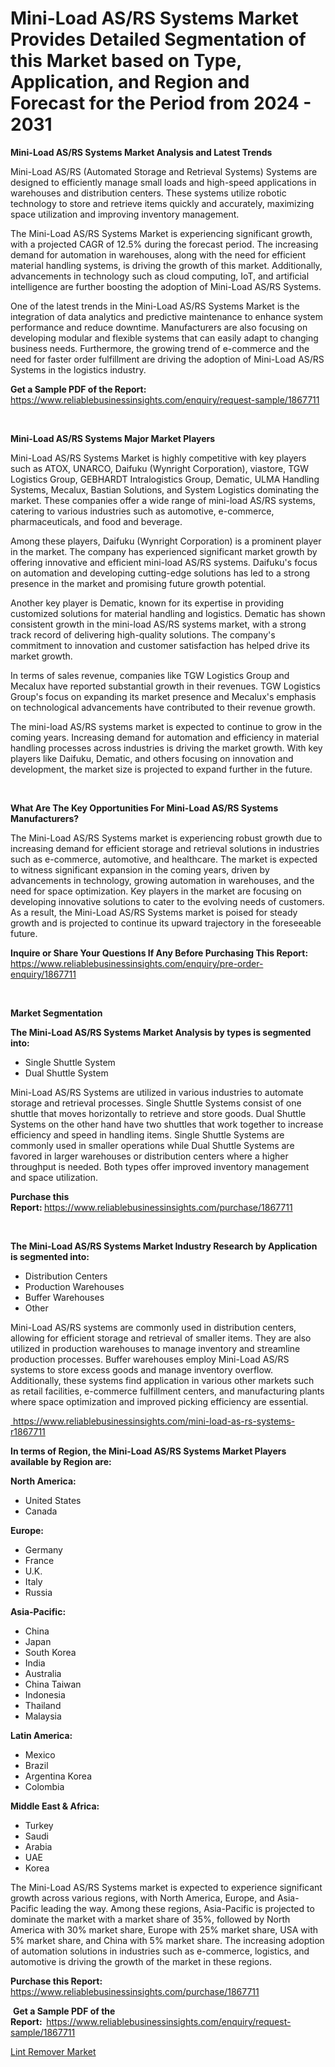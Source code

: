 <p><h1>Mini-Load AS/RS Systems Market Provides Detailed Segmentation of this Market based on Type, Application, and Region and Forecast for the Period from 2024 - 2031</h1></p><p><strong>Mini-Load AS/RS Systems Market Analysis and Latest Trends</strong></p>
<p><p>Mini-Load AS/RS (Automated Storage and Retrieval Systems) Systems are designed to efficiently manage small loads and high-speed applications in warehouses and distribution centers. These systems utilize robotic technology to store and retrieve items quickly and accurately, maximizing space utilization and improving inventory management.</p><p>The Mini-Load AS/RS Systems Market is experiencing significant growth, with a projected CAGR of 12.5% during the forecast period. The increasing demand for automation in warehouses, along with the need for efficient material handling systems, is driving the growth of this market. Additionally, advancements in technology such as cloud computing, IoT, and artificial intelligence are further boosting the adoption of Mini-Load AS/RS Systems.</p><p>One of the latest trends in the Mini-Load AS/RS Systems Market is the integration of data analytics and predictive maintenance to enhance system performance and reduce downtime. Manufacturers are also focusing on developing modular and flexible systems that can easily adapt to changing business needs. Furthermore, the growing trend of e-commerce and the need for faster order fulfillment are driving the adoption of Mini-Load AS/RS Systems in the logistics industry.</p></p>
<p><strong>Get a Sample PDF of the Report:&nbsp;</strong> <a href="https://www.reliablebusinessinsights.com/enquiry/request-sample/1867711">https://www.reliablebusinessinsights.com/enquiry/request-sample/1867711</a></p>
<p>&nbsp;</p>
<p><strong>Mini-Load AS/RS Systems Major Market Players</strong></p>
<p><p>Mini-Load AS/RS Systems Market is highly competitive with key players such as ATOX, UNARCO, Daifuku (Wynright Corporation), viastore, TGW Logistics Group, GEBHARDT Intralogistics Group, Dematic, ULMA Handling Systems, Mecalux, Bastian Solutions, and System Logistics dominating the market. These companies offer a wide range of mini-load AS/RS systems, catering to various industries such as automotive, e-commerce, pharmaceuticals, and food and beverage.</p><p>Among these players, Daifuku (Wynright Corporation) is a prominent player in the market. The company has experienced significant market growth by offering innovative and efficient mini-load AS/RS systems. Daifuku's focus on automation and developing cutting-edge solutions has led to a strong presence in the market and promising future growth potential.</p><p>Another key player is Dematic, known for its expertise in providing customized solutions for material handling and logistics. Dematic has shown consistent growth in the mini-load AS/RS systems market, with a strong track record of delivering high-quality solutions. The company's commitment to innovation and customer satisfaction has helped drive its market growth.</p><p>In terms of sales revenue, companies like TGW Logistics Group and Mecalux have reported substantial growth in their revenues. TGW Logistics Group's focus on expanding its market presence and Mecalux's emphasis on technological advancements have contributed to their revenue growth.</p><p>The mini-load AS/RS systems market is expected to continue to grow in the coming years. Increasing demand for automation and efficiency in material handling processes across industries is driving the market growth. With key players like Daifuku, Dematic, and others focusing on innovation and development, the market size is projected to expand further in the future.</p></p>
<p>&nbsp;</p>
<p><strong>What Are The Key Opportunities For Mini-Load AS/RS Systems Manufacturers?</strong></p>
<p><p>The Mini-Load AS/RS Systems market is experiencing robust growth due to increasing demand for efficient storage and retrieval solutions in industries such as e-commerce, automotive, and healthcare. The market is expected to witness significant expansion in the coming years, driven by advancements in technology, growing automation in warehouses, and the need for space optimization. Key players in the market are focusing on developing innovative solutions to cater to the evolving needs of customers. As a result, the Mini-Load AS/RS Systems market is poised for steady growth and is projected to continue its upward trajectory in the foreseeable future.</p></p>
<p><strong>Inquire or Share Your Questions If Any Before Purchasing This Report:</strong> <a href="https://www.reliablebusinessinsights.com/enquiry/pre-order-enquiry/1867711">https://www.reliablebusinessinsights.com/enquiry/pre-order-enquiry/1867711</a></p>
<p>&nbsp;</p>
<p><strong>Market Segmentation</strong></p>
<p><strong>The Mini-Load AS/RS Systems Market Analysis by types is segmented into:</strong></p>
<p><ul><li>Single Shuttle System</li><li>Dual Shuttle System</li></ul></p>
<p><p>Mini-Load AS/RS Systems are utilized in various industries to automate storage and retrieval processes. Single Shuttle Systems consist of one shuttle that moves horizontally to retrieve and store goods. Dual Shuttle Systems on the other hand have two shuttles that work together to increase efficiency and speed in handling items. Single Shuttle Systems are commonly used in smaller operations while Dual Shuttle Systems are favored in larger warehouses or distribution centers where a higher throughput is needed. Both types offer improved inventory management and space utilization.</p></p>
<p><strong>Purchase this Report:&nbsp;</strong><a href="https://www.reliablebusinessinsights.com/purchase/1867711">https://www.reliablebusinessinsights.com/purchase/1867711</a></p>
<p>&nbsp;</p>
<p><strong>The Mini-Load AS/RS Systems Market Industry Research by Application is segmented into:</strong></p>
<p><ul><li>Distribution Centers</li><li>Production Warehouses</li><li>Buffer Warehouses</li><li>Other</li></ul></p>
<p><p>Mini-Load AS/RS systems are commonly used in distribution centers, allowing for efficient storage and retrieval of smaller items. They are also utilized in production warehouses to manage inventory and streamline production processes. Buffer warehouses employ Mini-Load AS/RS systems to store excess goods and manage inventory overflow. Additionally, these systems find application in various other markets such as retail facilities, e-commerce fulfillment centers, and manufacturing plants where space optimization and improved picking efficiency are essential.</p></p>
<p><a href="https://www.reliablebusinessinsights.com/mini-load-as-rs-systems-r1867711">&nbsp;https://www.reliablebusinessinsights.com/mini-load-as-rs-systems-r1867711</a></p>
<p><strong>In terms of Region, the Mini-Load AS/RS Systems Market Players available by Region are:</strong></p>
<p>
    <p> <strong> North America: </strong>
        <ul>
            <li>United States</li>
            <li>Canada</li>
        </ul>
        </p> 
    <p> <strong> Europe: </strong>
        <ul>
            <li>Germany</li>
            <li>France</li>
            <li>U.K.</li>
            <li>Italy</li>
            <li>Russia</li>
        </ul>
        </p> 
    <p> <strong> Asia-Pacific: </strong>
        <ul>
            <li>China</li>
            <li>Japan</li>
            <li>South Korea</li>
            <li>India</li>
            <li>Australia</li>
            <li>China Taiwan</li>
            <li>Indonesia</li>
            <li>Thailand</li>
            <li>Malaysia</li>
        </ul>
        </p> 
    <p> <strong> Latin America: </strong>
        <ul>
            <li>Mexico</li>
            <li>Brazil</li>
            <li>Argentina Korea</li>
            <li>Colombia</li>
        </ul>
        </p> 
    <p> <strong> Middle East & Africa: </strong>
        <ul>
            <li>Turkey</li>
            <li>Saudi</li>
            <li>Arabia</li>
            <li>UAE</li>
            <li>Korea</li>
        </ul>
    </p>
    </p>
<p><p>The Mini-Load AS/RS Systems market is expected to experience significant growth across various regions, with North America, Europe, and Asia-Pacific leading the way. Among these regions, Asia-Pacific is projected to dominate the market with a market share of 35%, followed by North America with 30% market share, Europe with 25% market share, USA with 5% market share, and China with 5% market share. The increasing adoption of automation solutions in industries such as e-commerce, logistics, and automotive is driving the growth of the market in these regions.</p></p>
<p><strong>Purchase this Report: </strong><a href="https://www.reliablebusinessinsights.com/purchase/1867711">https://www.reliablebusinessinsights.com/purchase/1867711</a></p>
<p>&nbsp;<strong>Get a Sample PDF of the Report:&nbsp;&nbsp;</strong><a href="https://www.reliablebusinessinsights.com/enquiry/request-sample/1867711">https://www.reliablebusinessinsights.com/enquiry/request-sample/1867711</a></p>
<p><strong></strong></p>
<p><p><a href="https://github.com/IzaiahBartell/Market-Research-Report-List-1/blob/main/lint-remover-market.md">Lint Remover Market</a></p></p>